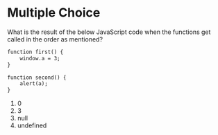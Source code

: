 # Multiple Choice

What is the result of the below JavaScript code when the functions get called in the order as mentioned?

```html
function first() {
    window.a = 3;
}

function second() {
    alert(a);
}
```
1.   0
1.   3
1.   null
1.   undefined
